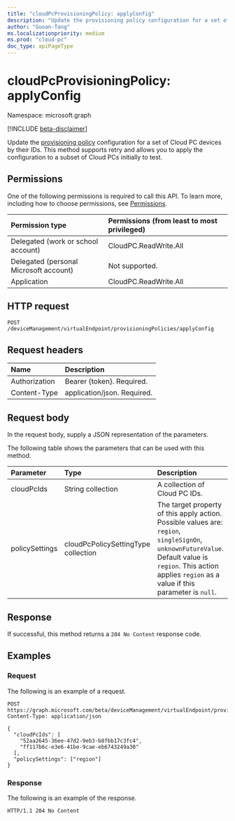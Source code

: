 ```yaml
---
title: "cloudPcProvisioningPolicy: applyConfig"
description: "Update the provisioning policy configuration for a set of Cloud PC devices by their IDs, supporting retry and subset of Cloud PCs to initially test for the apply API."
author: "Guoan-Tang"
ms.localizationpriority: medium
ms.prod: "cloud-pc"
doc_type: apiPageType
---
```


# cloudPcProvisioningPolicy: applyConfig

Namespace: microsoft.graph

[!INCLUDE [beta-disclaimer](../../includes/beta-disclaimer.md)]

Update the [provisioning policy](../resources/cloudpcprovisioningpolicy.md) configuration for a set of Cloud PC devices by their IDs. This method supports retry and allows you to apply the configuration to a subset of Cloud PCs initially to test.

## Permissions

One of the following permissions is required to call this API. To learn more, including how to choose permissions, see [Permissions](/graph/permissions-reference).

|Permission type|Permissions (from least to most privileged)|
|:---|:---|
|Delegated (work or school account)|CloudPC.ReadWrite.All|
|Delegated (personal Microsoft account)|Not supported.|
|Application|CloudPC.ReadWrite.All|

## HTTP request

<!-- {
  "blockType": "ignored"
}
-->
``` http
POST /deviceManagement/virtualEndpoint/provisioningPolicies/applyConfig
```

## Request headers

|Name|Description|
|:---|:---|
|Authorization|Bearer {token}. Required.|
|Content-Type|application/json. Required.|

## Request body

In the request body, supply a JSON representation of the parameters.

The following table shows the parameters that can be used with this method.

|Parameter|Type|Description|
|:---|:---|:---|
|cloudPcIds|String collection|A collection of Cloud PC IDs.|
|policySettings|cloudPcPolicySettingType collection|The target property of this apply action. Possible values are: `region`, `singleSignOn`, `unknownFutureValue`. Default value is `region`. This action applies `region` as a value if this parameter is `null`.|

## Response

If successful, this method returns a `204 No Content` response code.

## Examples

### Request

The following is an example of a request.

<!-- {
  "blockType": "request",
  "name": "cloudpcprovisioningpolicythis.applyconfig"
}
-->
``` http
POST https://graph.microsoft.com/beta/deviceManagement/virtualEndpoint/provisioningPolicies/applyConfig
Content-Type: application/json

{
  "cloudPcIds": [
    "52aa2645-36ee-47d2-9eb3-b8fbb17c3fc4",
    "ff117b6c-e3e6-41be-9cae-eb6743249a30"
  ],
  "policySettings": ["region"]
}
```

### Response

The following is an example of the response.
<!-- {
  "blockType": "response",
  "truncated": true
}
-->
``` http
HTTP/1.1 204 No Content
```
